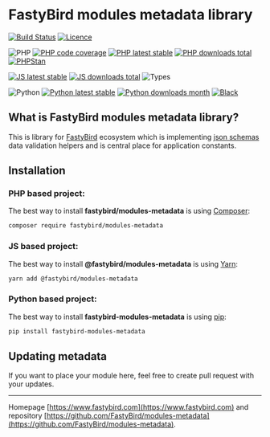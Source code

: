 # FastyBird modules metadata library

[![Build Status](https://badgen.net/github/checks/FastyBird/modules-metadata/master?cache=300&style=flat-square)](https://github.com/FastyBird/modules-metadata/actions)
[![Licence](https://badgen.net/packagist/license/FastyBird/modules-metadata?cache=300&style=flat-square)](https://packagist.org/packages/FastyBird/modules-metadata)

![PHP](https://badgen.net/packagist/php/FastyBird/modules-metadata?cache=300&style=flat-square)
[![PHP code coverage](https://badgen.net/coveralls/c/github/FastyBird/modules-metadata?cache=300&style=flat-square)](https://coveralls.io/r/FastyBird/modules-metadata)
[![PHP latest stable](https://badgen.net/packagist/v/FastyBird/modules-metadata/latest?cache=300&style=flat-square)](https://packagist.org/packages/FastyBird/modules-metadata)
[![PHP downloads total](https://badgen.net/packagist/dt/FastyBird/modules-metadata?cache=300&style=flat-square)](https://packagist.org/packages/FastyBird/modules-metadata)
[![PHPStan](https://img.shields.io/badge/phpstan-enabled-brightgreen.svg?style=flat-square)](https://github.com/phpstan/phpstan)

[![JS latest stable](https://badgen.net/npm/v/@fastybird/modules-metadata?cache=300&style=flat-square)](https://www.npmjs.com/package/@fastybird/modules-metadata)
[![JS downloads total](https://badgen.net/npm/dt/@fastybird/modules-metadata?cache=300&style=flat-square)](https://www.npmjs.com/package/@fastybird/modules-metadata)
![Types](https://badgen.net/npm/types/@fastybird/modules-metadata?cache=300&style=flat-square)

![Python](https://badgen.net/pypi/python/fastybird-modules-metadata?cache=300&style=flat-square)
[![Python latest stable](https://badgen.net/pypi/v/fastybird-modules-metadata?cache=300&style=flat-square)](https://pypi.org/project/fastybird-modules-metadata/)
[![Python downloads month](https://img.shields.io/pypi/dm/fastybird-modules-metadata?cache=300&style=flat-square)](https://pypi.org/project/fastybird-modules-metadata/)
[![Black](https://img.shields.io/badge/black-enabled-brightgreen.svg?style=flat-square)](https://github.com/psf/black)

## What is FastyBird modules metadata library?

This is library for [FastyBird](https://www.fastybird.com) ecosystem which is implementing [json schemas](https://json-schema.org) data validation helpers and is central place for application constants.

## Installation

### PHP based project:

The best way to install **fastybird/modules-metadata** is using [Composer](http://getcomposer.org/):

```sh
composer require fastybird/modules-metadata
```

### JS based project:

The best way to install **@fastybird/modules-metadata** is using [Yarn](https://yarnpkg.com/):

```sh
yarn add @fastybird/modules-metadata
```

### Python based project:

The best way to install **fastybird-modules-metadata** is using [pip](https://pip.pypa.io/):

```sh
pip install fastybird-modules-metadata
```

## Updating metadata

If you want to place your module here, feel free to create pull request with your updates.

***
Homepage [https://www.fastybird.com](https://www.fastybird.com) and repository [https://github.com/FastyBird/modules-metadata](https://github.com/FastyBird/modules-metadata).
